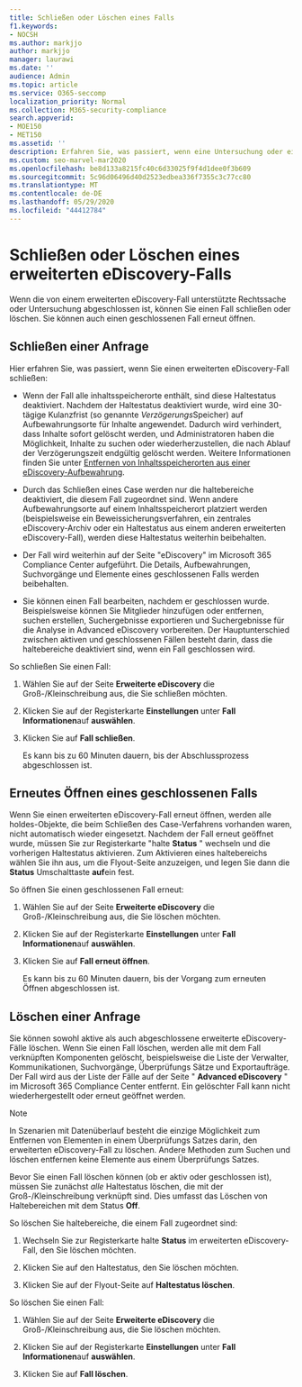 ```yaml
---
title: Schließen oder Löschen eines Falls
f1.keywords:
- NOCSH
ms.author: markjjo
author: markjjo
manager: laurawi
ms.date: ''
audience: Admin
ms.topic: article
ms.service: O365-seccomp
localization_priority: Normal
ms.collection: M365-security-compliance
search.appverid:
- MOE150
- MET150
ms.assetid: ''
description: Erfahren Sie, was passiert, wenn eine Untersuchung oder ein Rechtsfall, der von einem erweiterten eDiscovery-Fall unterstützt wird, geschlossen oder gelöscht wird.
ms.custom: seo-marvel-mar2020
ms.openlocfilehash: be8d133a8215fc40c6d33025f9f4d1dee0f3b609
ms.sourcegitcommit: 5c96d06496d40d2523edbea336f7355c3c77cc80
ms.translationtype: MT
ms.contentlocale: de-DE
ms.lasthandoff: 05/29/2020
ms.locfileid: "44412784"
---
```

# <a name="close-or-delete-an-advanced-ediscovery-case"></a>Schließen oder Löschen eines erweiterten eDiscovery-Falls

Wenn die von einem erweiterten eDiscovery-Fall unterstützte Rechtssache oder Untersuchung abgeschlossen ist, können Sie einen Fall schließen oder löschen. Sie können auch einen geschlossenen Fall erneut öffnen.

## <a name="close-a-case"></a>Schließen einer Anfrage

Hier erfahren Sie, was passiert, wenn Sie einen erweiterten eDiscovery-Fall schließen:

- Wenn der Fall alle inhaltsspeicherorte enthält, sind diese Haltestatus deaktiviert. Nachdem der Haltestatus deaktiviert wurde, wird eine 30-tägige Kulanzfrist (so genannte *Verzögerungs*Speicher) auf Aufbewahrungsorte für Inhalte angewendet. Dadurch wird verhindert, dass Inhalte sofort gelöscht werden, und Administratoren haben die Möglichkeit, Inhalte zu suchen oder wiederherzustellen, die nach Ablauf der Verzögerungszeit endgültig gelöscht werden. Weitere Informationen finden Sie unter [Entfernen von Inhaltsspeicherorten aus einer eDiscovery-Aufbewahrung](create-ediscovery-holds.md#removing-content-locations-from-an-ediscovery-hold).

- Durch das Schließen eines Case werden nur die haltebereiche deaktiviert, die diesem Fall zugeordnet sind. Wenn andere Aufbewahrungsorte auf einem Inhaltsspeicherort platziert werden (beispielsweise ein Beweissicherungsverfahren, ein zentrales eDiscovery-Archiv oder ein Haltestatus aus einem anderen erweiterten eDiscovery-Fall), werden diese Haltestatus weiterhin beibehalten.

- Der Fall wird weiterhin auf der Seite "eDiscovery" im Microsoft 365 Compliance Center aufgeführt. Die Details, Aufbewahrungen, Suchvorgänge und Elemente eines geschlossenen Falls werden beibehalten.

- Sie können einen Fall bearbeiten, nachdem er geschlossen wurde. Beispielsweise können Sie Mitglieder hinzufügen oder entfernen, suchen erstellen, Suchergebnisse exportieren und Suchergebnisse für die Analyse in Advanced eDiscovery vorbereiten. Der Hauptunterschied zwischen aktiven und geschlossenen Fällen besteht darin, dass die haltebereiche deaktiviert sind, wenn ein Fall geschlossen wird.

So schließen Sie einen Fall:

1. Wählen Sie auf der Seite **Erweiterte eDiscovery** die Groß-/Kleinschreibung aus, die Sie schließen möchten.

2. Klicken Sie auf der Registerkarte **Einstellungen** unter **Fall Informationen**auf **auswählen**.

3. Klicken Sie auf **Fall schließen**.

   Es kann bis zu 60 Minuten dauern, bis der Abschlussprozess abgeschlossen ist.

## <a name="reopen-a-closed-case"></a>Erneutes Öffnen eines geschlossenen Falls

Wenn Sie einen erweiterten eDiscovery-Fall erneut öffnen, werden alle holdes-Objekte, die beim Schließen des Case-Verfahrens vorhanden waren, nicht automatisch wieder eingesetzt. Nachdem der Fall erneut geöffnet wurde, müssen Sie zur Registerkarte "halte **Status** " wechseln und die vorherigen Haltestatus aktivieren. Zum Aktivieren eines haltebereichs wählen Sie ihn aus, um die Flyout-Seite anzuzeigen, und legen Sie dann die **Status** Umschalttaste **auf**ein fest.

So öffnen Sie einen geschlossenen Fall erneut:

1. Wählen Sie auf der Seite **Erweiterte eDiscovery** die Groß-/Kleinschreibung aus, die Sie löschen möchten.

2. Klicken Sie auf der Registerkarte **Einstellungen** unter **Fall Informationen**auf **auswählen**.

3. Klicken Sie auf **Fall erneut öffnen**.

   Es kann bis zu 60 Minuten dauern, bis der Vorgang zum erneuten Öffnen abgeschlossen ist.

## <a name="delete-a-case"></a>Löschen einer Anfrage

Sie können sowohl aktive als auch abgeschlossene erweiterte eDiscovery-Fälle löschen. Wenn Sie einen Fall löschen, werden alle mit dem Fall verknüpften Komponenten gelöscht, beispielsweise die Liste der Verwalter, Kommunikationen, Suchvorgänge, Überprüfungs Sätze und Exportaufträge. Der Fall wird aus der Liste der Fälle auf der Seite " **Advanced eDiscovery** " im Microsoft 365 Compliance Center entfernt. Ein gelöschter Fall kann nicht wiederhergestellt oder erneut geöffnet werden.

> [!NOTE]
> In Szenarien mit Datenüberlauf besteht die einzige Möglichkeit zum Entfernen von Elementen in einem Überprüfungs Satzes darin, den erweiterten eDiscovery-Fall zu löschen. Andere Methoden zum Suchen und löschen entfernen keine Elemente aus einem Überprüfungs Satzes.

Bevor Sie einen Fall löschen können (ob er aktiv oder geschlossen ist), müssen Sie zunächst *alle* Haltestatus löschen, die mit der Groß-/Kleinschreibung verknüpft sind. Dies umfasst das Löschen von Haltebereichen mit dem Status **Off**.

So löschen Sie haltebereiche, die einem Fall zugeordnet sind:

1. Wechseln Sie zur Registerkarte halte **Status** im erweiterten eDiscovery-Fall, den Sie löschen möchten.

2. Klicken Sie auf den Haltestatus, den Sie löschen möchten.

3. Klicken Sie auf der Flyout-Seite auf **Haltestatus löschen**.

So löschen Sie einen Fall:

1. Wählen Sie auf der Seite **Erweiterte eDiscovery** die Groß-/Kleinschreibung aus, die Sie löschen möchten.

2. Klicken Sie auf der Registerkarte **Einstellungen** unter **Fall Informationen**auf **auswählen**.

3. Klicken Sie auf **Fall löschen**.
